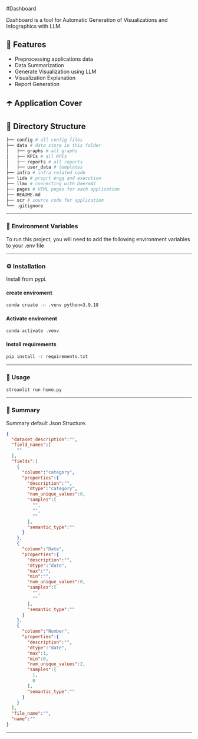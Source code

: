 


#Dashboard

Dashboard is a tool for Automatic Generation of Visualizations and Infographics with LLM.
## 🎯 Features
- Preprocessing applications data
- Data Summarization
- Generate Visualization using LLM
- Visualization Explanation
- Report Generation

## ☂️ Application Cover


## 📂 Directory Structure

```bash
├── config # all config files
├── data # data store in this folder
│   ├── graphs # all graphs 
│   ├── KPIs # all KPIs
│   ├── reports # all reports 
│   ├── user_data # templates
├── infra # infra related code
├── lida # proprt engg and execution
├── llmx # connecting with DeereAI
├── pages # HTML pages for each application
├── README.md
├── scr # source code for application
└── .gitignore
```  



-----
<!-- Env Variables -->
### 🔑 Environment Variables

To run this project, you will need to add the following environment variables to your .env file



-----

### ⚙️ Installation

Install from pypi.

#### create enviroment
```bash
conda create -n .venv python=3.9.18
```
#### Activate enviroment
```bash
conda activate .venv
```
#### Install requirements
```bash
pip install -r requirements.txt
```
-----
### 👀 Usage

```bash
streamlit run home.py
```
-----
### 📝 Summary
Summary default Json Structure.

```json
{
  "dataset_description":"",
  "field_names":[
    ""
  ],
  "fields":[
    {
      "column":"category",
      "properties":{
        "description":"",
        "dtype":"category",
        "num_unique_values":0,
        "samples":[
          "",
          "",
          ""
        ],
        "semantic_type":""
      }
    },
    {
      "column":"Date",
      "properties":{
        "description":"",
        "dtype":"date",
        "max":"",
        "min":"",
        "num_unique_values":0,
        "samples":[
          "",
          ""
        ],
        "semantic_type":""
      }
    },
    {
      "column":"Number",
      "properties":{
        "description":"",
        "dtype":"date",
        "max":1,
        "min":0,
        "num_unique_values":2,
        "samples":[
          1,
          0
        ],
        "semantic_type":""
      }
    }
  ],
  "file_name":"",
  "name":""
}
```

-----







